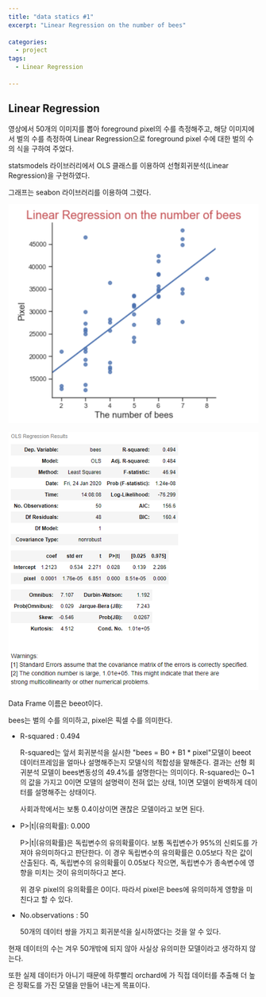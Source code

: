 ```yaml
---
title: "data statics #1"
excerpt: "Linear Regression on the number of bees"

categories:
  - project
tags:
  - Linear Regression

---
```


## Linear Regression
영상에서 50개의 이미지를 뽑아 foreground pixel의 수를 측정해주고, 해당 이미지에서 벌의 수를 측정하여 Linear Regression으로 foreground pixel 수에 대한 벌의 수의 식을 구하여 주었다.

statsmodels 라이브러리에서 OLS 클래스를 이용하여 선형회귀분석(Linear Regression)을 구현하였다.

그래프는 seabon 라이브러리를 이용하여 그렸다. 

![](https://raw.githubusercontent.com/beeot/beeot.github.io/master/_docs/project/linear_reg_graph.PNG)





![](https://raw.githubusercontent.com/beeot/beeot.github.io/master/_docs/project/linear_reg_result.PNG)

Data Frame 이름은 beeot이다.

bees는 벌의 수를 의미하고, pixel은 픽셀 수를 의미한다.

- R-squared : 0.494 

  R-squared는 앞서 회귀분석을 실시한 "bees = B0 + B1 * pixel"모델이 beeot 데이터프레임을 얼마나 설명해주는지 모델식의 적합성을 말해준다. 결과는 선형 회귀분석 모델이 bees변동성의 49.4%를 설명한다는 의미이다. R-squared는 0~1의 값을 가지고 0이면 모델의 설명력이 전혀 없는 상태, 1이면 모델이 완벽하게 데이터를 설명해주는 상태이다. 

  사회과학에서는 보통 0.4이상이면 괜찮은 모델이라고 보면 된다.

  

- P>|t|(유의확률):  0.000

  P>|t|(유의확률)은 독립변수의 유의확률이다. 보통 독립변수가 95%의 신뢰도를 가져야 유의미하다고 판단한다. 이 경우 독립변수의 유의확률은 0.05보다 작은 값이 산출된다. 즉, 독립변수의 유의확률이 0.05보다 작으면, 독립변수가 종속변수에 영향을 미치는 것이 유의미하다고 본다.

  위 경우 pixel의 유의확률은 0이다. 따라서 pixel은 bees에 유의미하게 영향을 미친다고 할 수 있다.

  

- No.observations : 50

  50개의 데이터 쌍을 가지고 회귀분석을 실시하였다는 것을 알 수 있다.

현재 데이터의 수는 겨우 50개밖에 되지 않아 사실상 유의미한 모델이라고 생각하지 않는다. 

또한 실제 데이터가 아니기 때문에 하루빨리 orchard에 가 직접 데이터를 추출해 더 높은 정확도를 가진 모델을 만들어 내는게 목표이다. 

